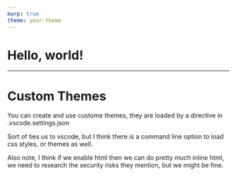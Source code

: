 ```yaml
---
marp: true
theme: your-theme
---
```


# Hello, world!

---

# Custom Themes

You can create and use custome themes, they are loaded by a directive in .vscode.settings.json

Sort of ties us to vscode, but I think there is a command line option to load css styles, or themes as well. 

Also note, I think if we enable html then we can do pretty much inline html, we need to research the security risks they mention, but we might be fine. 